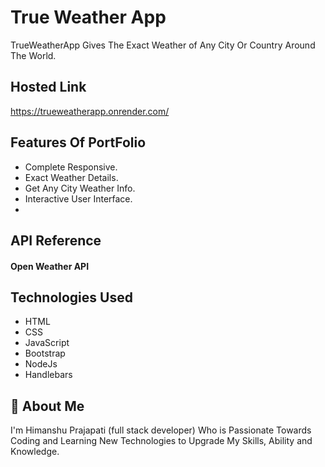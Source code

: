 
# True Weather App 

TrueWeatherApp Gives The Exact Weather of Any City Or Country Around The World.




## Hosted Link

https://trueweatherapp.onrender.com/
## Features Of PortFolio

- Complete Responsive.
- Exact Weather Details.
- Get Any City Weather Info.
- Interactive User Interface.
- 



## API Reference

#### Open Weather API




## Technologies Used

- HTML
- CSS
- JavaScript
- Bootstrap
- NodeJs
- Handlebars



## 🚀 About Me
I'm Himanshu Prajapati (full stack developer) Who is Passionate Towards Coding and Learning New Technologies to Upgrade My Skills, Ability and Knowledge.
